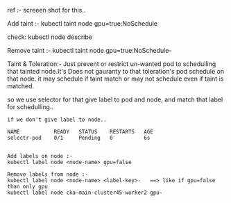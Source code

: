 ref :- screeen shot for this..

Add taint :-
kubectl taint node <node-name> gpu=true:NoSchedule

check: kubectl node describe <node-name>

Remove taint :-
kubectl taint node <node-name> gpu=true:NoSchedule-


Taint & Toleration:-
 Just prevent or restrict un-wanted pod to schedulling that tainted node.It's Does not gauranty to that toleration's pod schedule on that node. it may schedule if taint match or may not schedule even if taint is matched. 


 so we use selector for that
    give label to pod and node, and match that label for schedulling..

    if we don't give label to node..

    NAME           READY   STATUS    RESTARTS   AGE
    selectr-pod    0/1     Pending   0          6s


    Add labels on node :-
    kubectl label node <node-name> gpu=false

    Remove labels from node :-
    kubectl label node <node-name> <label-key>-   ==> like if gpu=false than only gpu  
    kubectl label node cka-main-cluster45-worker2 gpu-    
